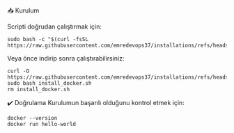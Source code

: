 📥 Kurulum

Scripti doğrudan çalıştırmak için:
```
sudo bash -c "$(curl -fsSL https://raw.githubusercontent.com/emredevops37/installations/refs/heads/main/Docker/Ubuntu%2022.04/install_docker.sh)"
```
Veya önce indirip sonra çalıştırabilirsiniz:
```
curl -O https://raw.githubusercontent.com/emredevops37/installations/refs/heads/main/Docker/Ubuntu%2022.04/install_docker.sh
sudo bash install_docker.sh
rm install_docker.sh
```

✔️ Doğrulama
Kurulumun başarılı olduğunu kontrol etmek için:
```
docker --version
docker run hello-world
```